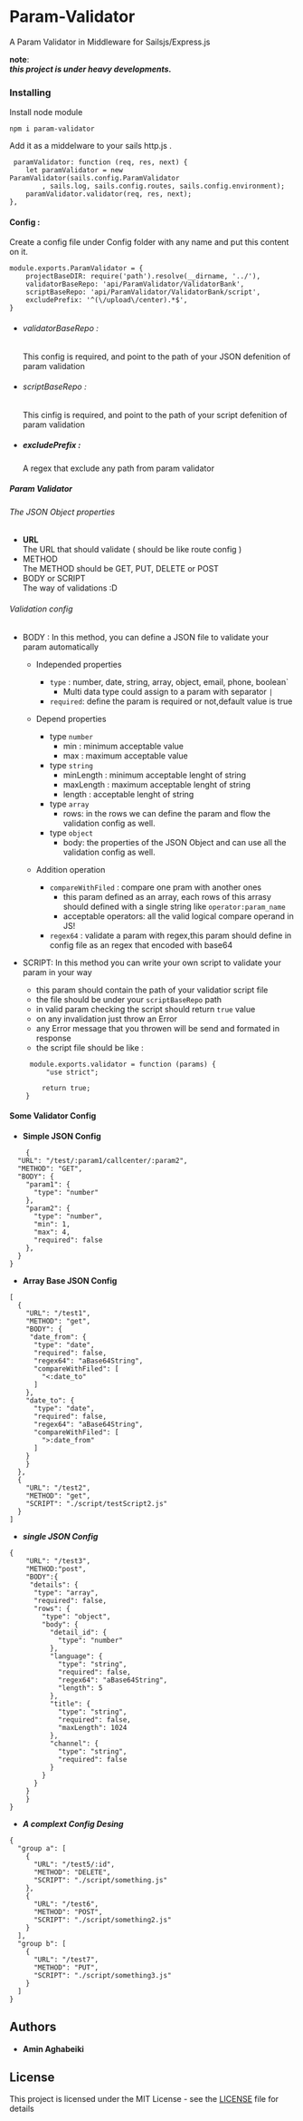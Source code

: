 # Param-Validator

A Param Validator in Middleware for Sailsjs/Express.js

**note**: \
***this project is under heavy developments.***
### Installing

Install node module

```
npm i param-validator
```

Add it as a middelware to your sails http.js .

```
 paramValidator: function (req, res, next) {
 	let paramValidator = new ParamValidator(sails.config.ParamValidator
    	, sails.log, sails.config.routes, sails.config.environment);
    paramValidator.validator(req, res, next);
},
```
#### Config :

Create a config file under Config folder with any name and put this content on it.

```
module.exports.ParamValidator = {
    projectBaseDIR: require('path').resolve(__dirname, '../'),
    validatorBaseRepo: 'api/ParamValidator/ValidatorBank',
    scriptBaseRepo: 'api/ParamValidator/ValidatorBank/script',
    excludePrefix: '^(\/upload\/center).*$',
}
```

* ###### validatorBaseRepo :
	This config is required, and point to the path of your JSON defenition of param validation

* ###### scriptBaseRepo :
	This cinfig is required, and point to the path  of your script defenition of param validation

* ##### excludePrefix :
	A regex that exclude any path from param validator


##### Param Validator

 ###### The JSON Object properties

 * **URL** \
            The URL that should validate ( should be like route config )
 * METHOD \
 			The METHOD should be GET, PUT, DELETE or POST
 * BODY or SCRIPT \
 			The way of validations :D

 ###### Validation config
 * BODY : In this method, you can define a JSON file to validate your param automatically
 	* Independed properties
 		* `type` : number, date, string, array, object, email, phone, boolean`
 			*  Multi data type could assign to a param with separator `|`
 		* `required`: define the param is required or not,default value is true
    * Depend properties
    	* type `number`
    		* min :  minimum acceptable value
    		* max :  maximum acceptable value
        * type `string`
        	* minLength : minimum acceptable lenght of string
        	* maxLength : maximum acceptable lenght of string
        	* length : acceptable lenght of string
      	* type `array`
      		* rows: in the rows we can define the param and flow the validation config as well.
        * type `object`
        	* body: the properties of the JSON Object and can use all the validation config as well.

 	* Addition operation
 		* `compareWithFiled` :  compare one pram with another ones
        	* this param defined as an array, each rows of this arrasy should defined with a single string like ` operator:param_name `
        	* acceptable operators: all the valid logical compare operand in JS!
        * `regex64` : validate a param with regex,this param should define in config file as an regex that encoded with base64

 * SCRIPT: In this method you can write your own script to validate your param in your way
 	* this param should contain the path of your validatior script file
 	* the file should be under your `scriptBaseRepo` path
 	* in valid param checking the script should return `true` value
 	* on any invalidation just throw an Error
 	* any Error message that you throwen will be send and formated in response
 	* the script file should be like :

```
	 module.exports.validator = function (params) {
 		 "use strict";

  		return true;
	}
```
#### Some Validator Config
* **Simple JSON Config**
```
	{
  "URL": "/test/:param1/callcenter/:param2",
  "METHOD": "GET",
  "BODY": {
    "param1": {
      "type": "number"
    },
    "param2": {
      "type": "number",
      "min": 1,
      "max": 4,
      "required": false
    },
  }
}
```
* **Array Base JSON Config**
```
[
  {
    "URL": "/test1",
    "METHOD": "get",
    "BODY": {
     "date_from": {
      "type": "date",
      "required": false,
      "regex64": "aBase64String",
      "compareWithFiled": [
        "<:date_to"
      ]
    },
    "date_to": {
      "type": "date",
      "required": false,
      "regex64": "aBase64String",
      "compareWithFiled": [
        ">:date_from"
      ]
    }
    }
  },
  {
    "URL": "/test2",
    "METHOD": "get",
    "SCRIPT": "./script/testScript2.js"
  }
]
```
* ***single JSON Config***
```
{
	"URL": "/test3",
    "METHOD:"post",
    "BODY":{
     "details": {
      "type": "array",
      "required": false,
      "rows": {
        "type": "object",
        "body": {
          "detail_id": {
            "type": "number"
          },
          "language": {
            "type": "string",
            "required": false,
            "regex64": "aBase64String",
            "length": 5
          },
          "title": {
            "type": "string",
            "required": false,
            "maxLength": 1024
          },
          "channel": {
            "type": "string",
            "required": false
          }
        }
      }
    }
    }
}
```
* ***A complext Config Desing***
```
{
  "group a": [
    {
      "URL": "/test5/:id",
      "METHOD": "DELETE",
      "SCRIPT": "./script/something.js"
    },
    {
      "URL": "/test6",
      "METHOD": "POST",
      "SCRIPT": "./script/something2.js"
    }
  ],
  "group b": [
    {
      "URL": "/test7",
      "METHOD": "PUT",
      "SCRIPT": "./script/something3.js"
    }
  ]
}

```




## Authors

* **Amin Aghabeiki**


## License

This project is licensed under the MIT License - see the [LICENSE](LICENSE) file for details

